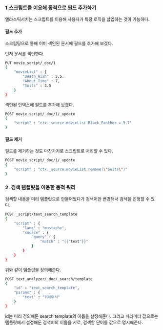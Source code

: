 ### 1.스크립트를 이요해 동적으로 필드 추가하기

엘라스틱서치는 스크립트를 이용해 사용자가 특정 로직을 삽입하는 것이 가능하다. 

#### 필드 추가

스크립팅으로 통해 이미 색인된 문서에 필드를 추가해 보겠다.

먼저 문서를 색인한다.

```bash
PUT movie_script/_doc/1
{
	"movieList" : {
		"Death_Wish" : 5.5,
		"About_Time" : 7,
		"Suits" : 3.5
	}
}
```

색인된 인덱스에 필드를 추가해 보겠다.

```bash
POST movie_script/_doc/1/_update
{
	"script" : "ctx._source.movieList.Black_Panther = 3.7"
}
```

#### 필드 제거

필드를 제거하는 것도 마찬가지로 스크립트로 처리할 수 있다.

```bash
POST movie_script/_doc/1/_update
{
	"script" : "ctx._source.movieList.remove(\"Suits\")"
}
```

### 2. 검색 템플릿을 이용한 동적 쿼리

검색할 내용을 미리 템플릿으로 만들어뒀다가 검색어만 변경해서 검색을 진행할 수 있다. 

```bash
POST _script/text_search_template
{
	"script" : {
		"lang" : "mustache",
		"source" : {
			"query" : {
				"match" : "{{"text"}}"
			}
		}
	}
}
```

위와 같이 템플릿을 정의해준다.

```bash
POST text_analyzer/_doc/_search/template
{
	"id" : "text_search_template",
	"params" : {
		"text" : "위하여서"
	}
}
```

id는 미리 정의해둔 search template의 이름을 설정해준다. 그리고 파라미터 값으로는  템플릿에서 설정해둔 검색어의 이름을 키로, 검색할 단어를 값으로 명시해준다. 